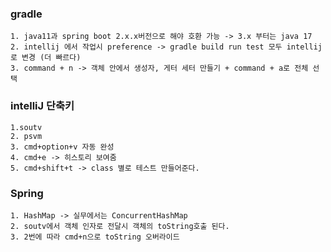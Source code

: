 ### gradle
```text
1. java11과 spring boot 2.x.x버전으로 해야 호환 가능 -> 3.x 부터는 java 17
2. intellij 에서 작업시 preference -> gradle build run test 모두 intellij로 변경 (더 빠르다)
3. command + n -> 객체 안에서 생성자, 게터 세터 만들기 + command + a로 전체 선택
```

### intelliJ 단축키
```text
1.soutv
2. psvm
3. cmd+option+v 자동 완성
4. cmd+e -> 히스토리 보여줌
5. cmd+shift+t -> class 별로 테스트 만들어준다.
```

### Spring
```text
1. HashMap -> 실무에서는 ConcurrentHashMap
2. soutv에서 객체 인자로 전달시 객체의 toString호출 된다.
3. 2번에 따라 cmd+n으로 toString 오버라이드
```
